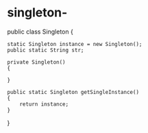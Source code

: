 # singleton-
public class Singleton {
	
	static Singleton instance = new Singleton();
	public static String str;
	
	private Singleton()
	{
		
	}
	
	public static Singleton getSingleInstance()
	{
		return instance;
	}


} 
